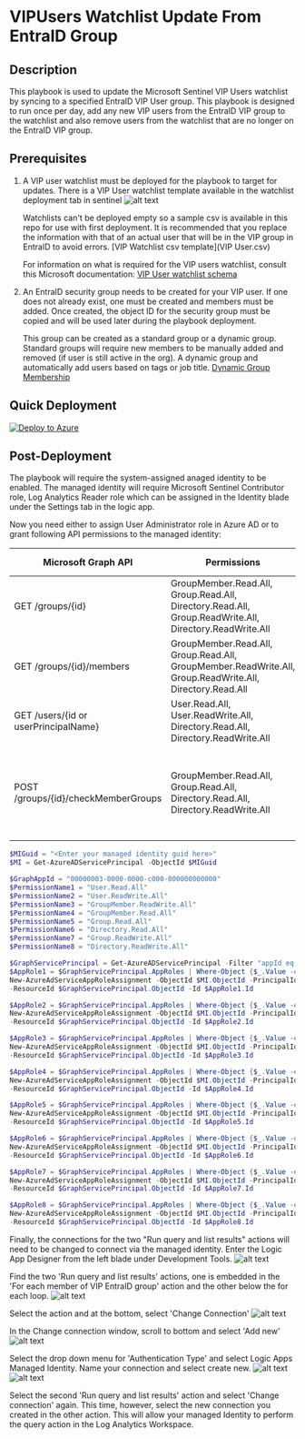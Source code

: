 # VIPUsers Watchlist Update From EntraID Group

## Description

This playbook is used to update the Microsoft Sentinel VIP Users watchlist by syncing to a specified EntraID VIP User group. This playbook is designed to run once per day, add any new VIP users from the EntraID VIP group to the watchlist and also remove users from the watchlist that are no longer on the EntraID VIP group.

## Prerequisites

1) A VIP user watchlist must be deployed for the playbook to target for updates. There is a VIP User watchlist template available in the watchlist deployment tab in sentinel ![alt text](images/watchlistVIPTemplate.png)

    Watchlists can't be deployed empty so a sample csv is available in this repo for use with first deployment. It is recommended that you replace the information with that of an actual user that will be in the VIP group in EntraID to avoid errors. [VIP Watchlist csv template](VIP User.csv)

    For information on what is required for the VIP users watchlist, consult this Microsoft documentation: [VIP User watchlist schema](https://learn.microsoft.com/en-us/azure/sentinel/watchlist-schemas#vip-users)

2) An EntraID security group needs to be created for your VIP user. If one does not already exist, one must be created and members must be added. Once created, the object ID for the security group must be copied and will be used later during the playbook deployment.

    This group can be created as a standard group or a dynamic group. Standard groups will require new members to be manually added and removed (if user is still active in the org). A dynamic group and automatically add users based on tags or job title. [Dynamic Group Membership](https://learn.microsoft.com/en-us/entra/identity/users/groups-dynamic-membership)

## Quick Deployment

[![Deploy to Azure](https://aka.ms/deploytoazurebutton)](https://portal.azure.com/#create/Microsoft.Template/uri/https%3A%2F%2Fraw.githubusercontent.com%2FAscent-Solutions-LLC%2FProServ_AutomationKits%2Fmain%2FPlaybooks%2FUpdate-VIPUsers-Watchlist-from-EntraID-Group%2FVIPUser_Watchlist_Update.json)

## Post-Deployment

The playbook will require the system-assigned anaged identity to be enabled. The managed identity will require Microsoft Sentinel Contributor role, Log Analytics Reader role which can be assigned in the Identity blade under the Settings tab in the logic app.

Now you need either to assign User Administrator role in Azure AD or to grant following API permissions to the managed identity:

|Microsoft Graph API|Permissions|Playbook connection|
|--------|-----------|-----------|
|GET /groups/{id}|GroupMember.Read.All, Group.Read.All, Directory.Read.All, Group.ReadWrite.All, Directory.ReadWrite.All| HTTP - Get Group details|
|GET /groups/{id}/members|GroupMember.Read.All, Group.Read.All, GroupMember.ReadWrite.All, Group.ReadWrite.All, Directory.Read.All|HTTP - Get VIP Azure AD Group Members|
|GET /users/{id or userPrincipalName}|User.Read.All, User.ReadWrite.All, Directory.Read.All, Directory.ReadWrite.All|HTTP - does user have SID|
|POST /groups/{id}/checkMemberGroups|GroupMember.Read.All, Group.Read.All, Directory.Read.All, Directory.ReadWrite.All|HTTP - check is the Watchlist user still member of Azure AD group|

```powershell
$MIGuid = "<Enter your managed identity guid here>"
$MI = Get-AzureADServicePrincipal -ObjectId $MIGuid

$GraphAppId = "00000003-0000-0000-c000-000000000000"
$PermissionName1 = "User.Read.All"
$PermissionName2 = "User.ReadWrite.All"
$PermissionName3 = "GroupMember.ReadWrite.All"
$PermissionName4 = "GroupMember.Read.All"
$PermissionName5 = "Group.Read.All"
$PermissionName6 = "Directory.Read.All"
$PermissionName7 = "Group.ReadWrite.All"
$PermissionName8 = "Directory.ReadWrite.All"

$GraphServicePrincipal = Get-AzureADServicePrincipal -Filter "appId eq '$GraphAppId'"
$AppRole1 = $GraphServicePrincipal.AppRoles | Where-Object {$_.Value -eq $PermissionName1 -and $_.AllowedMemberTypes -contains "Application"}
New-AzureAdServiceAppRoleAssignment -ObjectId $MI.ObjectId -PrincipalId $MI.ObjectId `
-ResourceId $GraphServicePrincipal.ObjectId -Id $AppRole1.Id

$AppRole2 = $GraphServicePrincipal.AppRoles | Where-Object {$_.Value -eq $PermissionName2 -and $_.AllowedMemberTypes -contains "Application"}
New-AzureAdServiceAppRoleAssignment -ObjectId $MI.ObjectId -PrincipalId $MI.ObjectId `
-ResourceId $GraphServicePrincipal.ObjectId -Id $AppRole2.Id

$AppRole3 = $GraphServicePrincipal.AppRoles | Where-Object {$_.Value -eq $PermissionName3 -and $_.AllowedMemberTypes -contains "Application"}
New-AzureAdServiceAppRoleAssignment -ObjectId $MI.ObjectId -PrincipalId $MI.ObjectId `
-ResourceId $GraphServicePrincipal.ObjectId -Id $AppRole3.Id

$AppRole4 = $GraphServicePrincipal.AppRoles | Where-Object {$_.Value -eq $PermissionName4 -and $_.AllowedMemberTypes -contains "Application"}
New-AzureAdServiceAppRoleAssignment -ObjectId $MI.ObjectId -PrincipalId $MI.ObjectId `
-ResourceId $GraphServicePrincipal.ObjectId -Id $AppRole4.Id

$AppRole5 = $GraphServicePrincipal.AppRoles | Where-Object {$_.Value -eq $PermissionName5 -and $_.AllowedMemberTypes -contains "Application"}
New-AzureAdServiceAppRoleAssignment -ObjectId $MI.ObjectId -PrincipalId $MI.ObjectId `
-ResourceId $GraphServicePrincipal.ObjectId -Id $AppRole5.Id

$AppRole6 = $GraphServicePrincipal.AppRoles | Where-Object {$_.Value -eq $PermissionName6 -and $_.AllowedMemberTypes -contains "Application"}
New-AzureAdServiceAppRoleAssignment -ObjectId $MI.ObjectId -PrincipalId $MI.ObjectId `
-ResourceId $GraphServicePrincipal.ObjectId -Id $AppRole6.Id

$AppRole7 = $GraphServicePrincipal.AppRoles | Where-Object {$_.Value -eq $PermissionName7 -and $_.AllowedMemberTypes -contains "Application"}
New-AzureAdServiceAppRoleAssignment -ObjectId $MI.ObjectId -PrincipalId $MI.ObjectId `
-ResourceId $GraphServicePrincipal.ObjectId -Id $AppRole7.Id

$AppRole8 = $GraphServicePrincipal.AppRoles | Where-Object {$_.Value -eq $PermissionName8 -and $_.AllowedMemberTypes -contains "Application"}
New-AzureAdServiceAppRoleAssignment -ObjectId $MI.ObjectId -PrincipalId $MI.ObjectId `
-ResourceId $GraphServicePrincipal.ObjectId -Id $AppRole8.Id
```

Finally, the connections for the two "Run query and list results" actions will need to be changed to connect via the managed identity. Enter the Logic App Designer from the left blade under Development Tools.
![alt text](images/LAWMIDconnection01.png)

Find the two 'Run query and list results' actions, one is embedded in the 'For each member of VIP EntraID group' action and the other below the for each loop.
![alt text](images/LAWMIDconnections02.png)

Select the action and at the bottom, select 'Change Connection'
![alt text](images/LAWMIDconnection03.png)

In the Change connection window, scroll to bottom and select 'Add new'
![alt text](images/LAWMIDconnection04.png)

Select the drop down menu for 'Authentication Type' and select Logic Apps Managed Identity. Name your connection and select create new.
![alt text](images/LAWMIDconnection05.png)
![alt text](images/LAWMIDconnection06.png)

Select the second 'Run query and list results' action and select 'Change connection' again. This time, however, select the new connection you created in the other action. This will allow your managed Identity to perform the query action in the Log Analytics Workspace.
